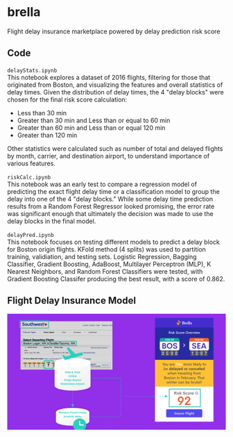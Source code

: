 # brella
Flight delay insurance marketplace powered by delay prediction risk score

## Code

`delayStats.ipynb` <br>
This notebook explores a dataset of 2016 flights, filtering for those that originated from Boston, and visualizing the features and overall statistics of delay times. Given the distribution of delay times, the 4 "delay blocks" were chosen for the final risk score calculation:
- Less than 30 min
- Greater than 30 min and Less than or equal to 60 min
- Greater than 60 min and Less than or equal 120 min
- Greater than 120 min

Other statistics were calculated such as number of total and delayed flights by month, carrier, and destination airport, to understand importance of various features.

`riskCalc.ipynb` <br>
This notebook was an early test to compare a regression model of predicting the exact flight delay time or a classification model to group the delay into one of the 4 "delay blocks." While some delay time prediction results from a Random Forest Regressor looked promising, the error rate was significant enough that ultimately the decision was made to use the delay blocks in the final model.

`delayPred.ipynb` <br>
This notebook focuses on testing different models to predict a delay block for Boston origin flights. KFold method (4 splits) was used to partition training, validiation, and testing sets. Logistic Regression, Bagging Classifier, Gradient Boosting, AdaBoost, Multilayer Perceptron (MLP), K Nearest Neighbors, and Random Forest Classifiers were tested, with Gradient Boosting Classifer producing the best result, with a score of 0.862. 

## Flight Delay Insurance Model
![](https://github.com/dingaaling/brella/blob/master/Brella-Model.png)
